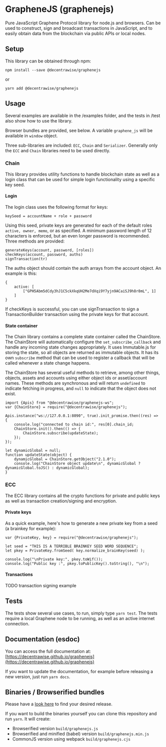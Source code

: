 # GrapheneJS (graphenejs)

Pure JavaScript Graphene Protocol library for node.js and browsers. Can be used to construct, sign and broadcast transactions in JavaScript, and to easily obtain data from the blockchain via public APIs or local nodes.

## Setup

This library can be obtained through npm:

```
npm install --save @decentrawise/graphenejs
```

or

```
yarn add @decentrawise/graphenejs
```

## Usage

Several examples are available in the /examples folder, and the tests in /test also show how to use the library.

Browser bundles are provided, see below. A variable `graphene_js` will be available in `window` object.

Three sub-libraries are included: `ECC`, `Chain` and `Serializer`. Generally only the `ECC` and `Chain` libraries need to be used directly.

### Chain

This library provides utility functions to handle blockchain state as well as a login class that can be used for simple login functionality using a specific key seed.

#### Login

The login class uses the following format for keys:

```
keySeed = accountName + role + password
```

Using this seed, private keys are generated for each of the default roles `active, owner, memo`, or as specified. A minimum password length of 12 characters is enforced, but an even longer password is recommended. Three methods are provided:

```
generateKeys(account, password, [roles])
checkKeys(account, password, auths)
signTransaction(tr)
```

The auths object should contain the auth arrays from the account object. An example is this:

```
{
    active: [
        ["GPH5Abm5dCdy3hJ1C5ckXkqUH2Me7dXqi9Y7yjn9ACaiSJ9h8r8mL", 1]
    ]
}
```

If checkKeys is successful, you can use signTransaction to sign a TransactionBuilder transaction using the private keys for that account.

#### State container

The Chain library contains a complete state container called the ChainStore. The ChainStore will automatically configure the `set_subscribe_callback` and handle any incoming state changes appropriately. It uses Immutable.js for storing the state, so all objects are returned as immutable objects. It has its own `subscribe` method that can be used to register a callback that will be called whenever a state change happens.

The ChainStore has several useful methods to retrieve, among other things, objects, assets and accounts using either object ids or asset/account names. These methods are synchronous and will return `undefined` to indicate fetching in progress, and `null` to indicate that the object does not exist.

```
import {Apis} from "@decentrawise/graphenejs-ws";
var {ChainStore} = require("@decentrawise/graphenejs");

Apis.instance("ws://127.0.0.1:8090", true).init_promise.then((res) => {
    console.log("connected to chain id:", res[0].chain_id;
    ChainStore.init().then(() => {
        ChainStore.subscribe(updateState);
    });
});

let dynamicGlobal = null;
function updateState(object) {
    dynamicGlobal = ChainStore.getObject("2.1.0");
    console.log("ChainStore object update\n", dynamicGlobal ? dynamicGlobal.toJS() : dynamicGlobal);
}
```

### ECC

The ECC library contains all the crypto functions for private and public keys as well as transaction creation/signing and encryption.

#### Private keys

As a quick example, here's how to generate a new private key from a seed (a brainkey for example):

```
var {PrivateKey, key} = require("@decentrawise/graphenejs");

let seed = "THIS IS A TERRIBLE BRAINKEY SEED WORD SEQUENCE";
let pkey = PrivateKey.fromSeed( key.normalize_brainKey(seed) );

console.log("\nPrivate key:", pkey.toWif());
console.log("Public key :", pkey.toPublicKey().toString(), "\n");
```

#### Transactions

TODO transaction signing example

## Tests

The tests show several use cases, to run, simply type `yarn test`. The tests require a local Graphene node to be running, as well as an active internet connection.

## Documentation (esdoc)

You can access the full documentation at: [https://decentrawise.github.io/graphenejs](https://decentrawise.github.io/graphenejs)

If you want to update the documentation, for example before releasing a new version, just run `yarn docs`.

## Binaries / Browserified bundles

Please have a [look here](https://github.com/decentrawise/graphenejs/releases) to find your desired release.

If you want to build the binaries yourself you can clone this repository and run `yarn`. It will create:

-   Browserified version `build/graphenejs.js`
-   Browserified and minified (babel) version `build/graphenejs.min.js`
-   CommonJS version using webpack `build/graphenejs.cjs`
